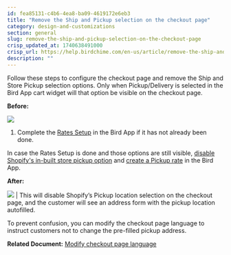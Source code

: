 ```yaml
---
id: fea85131-c4b6-4ea8-ba09-4619172e6eb3
title: "Remove the Ship and Pickup selection on the checkout page"
category: design-and-customizations
section: general
slug: remove-the-ship-and-pickup-selection-on-the-checkout-page
crisp_updated_at: 1740638491000
crisp_url: https://help.birdchime.com/en-us/article/remove-the-ship-and-pickup-selection-on-the-checkout-page-1c996th/
description: ""
---
```


Follow these steps to configure the checkout page and remove the Ship and Store Pickup selection options. Only when Pickup/Delivery is selected in the Bird App cart widget will that option be visible on the checkout page.

**Before:**

![](https://storage.crisp.chat/users/helpdesk/website/ca826b447482b000/image_28m2b3.png)

1. Complete the [Rates Setup](https://help.birdchime.com/en-us/article/rates-control-jjcrrp/) in the Bird App if it has not already been done.

In case the Rates Setup is done and those options are still visible, [disable Shopify's in-built store pickup option](https://help.birdchime.com/en-us/article/disable-shopifys-built-in-store-pickup-w4zg1p/) and [create a Pickup rate](https://help.birdchime.com/en-us/article/configure-pickup-rates-1n7gumb/) in the Bird App.

**After:**

![](https://storage.crisp.chat/users/helpdesk/website/ca826b447482b000/image_1w56cdn.png)
| This will disable Shopify’s Pickup location selection on the checkout page, and the customer will see an address form with the pickup location autofilled.

To prevent confusion, you can modify the checkout page language to instruct customers not to change the pre-filled pickup address.

**Related Document:** [Modify checkout page language](https://help.birdchime.com/en-us/article/modify-checkout-page-language-1l5y8h7/)
